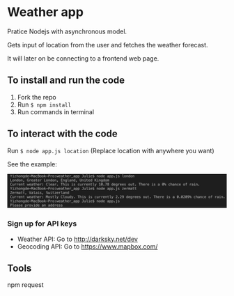 # Weather app

Pratice Nodejs with asynchronous model.

Gets input of location from the user and fetches the weather forecast. 

It will later on be connecting to a frontend web page. 

## To install and run the code

1. Fork the repo
2. Run `$ npm install`
3. Run commands in terminal

## To interact with the code

Run `$ node app.js location`
(Replace location with anywhere you want)

See the example:

![console](img/pic1.png)


### Sign up for API keys
- Weather API: Go to http://darksky.net/dev
- Geocoding API: Go to https://www.mapbox.com/

## Tools
npm request
